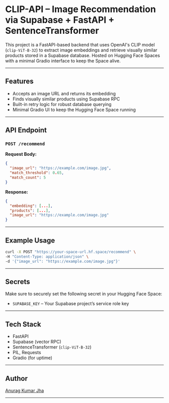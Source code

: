 # CLIP-API – Image Recommendation via Supabase + FastAPI + SentenceTransformer

This project is a FastAPI-based backend that uses OpenAI's CLIP model (`clip-ViT-B-32`) to extract image embeddings and retrieve visually similar products stored in a Supabase database. Hosted on Hugging Face Spaces with a minimal Gradio interface to keep the Space alive.

---

## Features

- Accepts an image URL and returns its embedding
- Finds visually similar products using Supabase RPC
- Built-in retry logic for robust database querying
- Minimal Gradio UI to keep the Hugging Face Space running

---

## API Endpoint

### `POST /recommend`

**Request Body:**

```json
{
  "image_url": "https://example.com/image.jpg",
  "match_threshold": 0.65,
  "match_count": 5
}
```

**Response:**

```json
{
  "embedding": [...],
  "products": [...],
  "image_url": "https://example.com/image.jpg"
}
```

---

## Example Usage

```bash
curl -X POST "https://your-space-url.hf.space/recommend" \
-H "Content-Type: application/json" \
-d '{"image_url": "https://example.com/image.jpg"}'
```

---

## Secrets

Make sure to securely set the following secret in your Hugging Face Space:

- `SUPABASE_KEY` – Your Supabase project’s service role key

---

## Tech Stack

- FastAPI
- Supabase (vector RPC)
- SentenceTransformer (`clip-ViT-B-32`)
- PIL, Requests
- Gradio (for uptime)

---

## Author

[Anurag Kumar Jha](https://github.com/anuragkjha)

---
